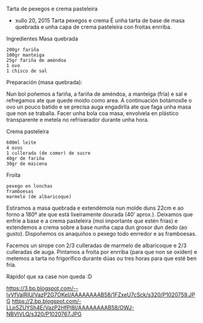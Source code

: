  Tarta de pexegos e crema pasteleira
- xullo 20, 2015
Tarta pexegos e crema
É unha tarta de base de masa quebrada e unha capa de crema pasteleira con froitas enrriba.

Ingredientes
Masa quebrada

    200gr fariña
    100gr manteiga
    25gr fariña de améndoa
    1 ovo
    1 chisco de sal


Preparación
(masa quebrada):

Nun bol poñemos a fariña, a fariña de améndoa, a manteiga (fría) e sal e refregamos ate que quede moido como area. A continuación botámoslle o ovo un pouco batido e se precisa auga engadirlla ate que faga unha masa que non se traballa. Facer unha bola coa masa, envolvela en plástico transparente e metela no refrixerador durante unha hora.

Crema pasteleira

    600ml leite
    4 ovos
    1 cullerada (de comer) de sucre
    40gr de fariña
    30gr de maicena


Froita

    pexego en lonchas
    framboesas
    marmelo (de albaricoque)


Estiramos a masa quebrada e extendémola nun molde duns 22cm e ao forno a 180º ate que está lixeiramente dourada (40’ aprox.). Deixamos que enfríe a base e a crema pasteleira (moi importante que estén frías) e extendemos a crema sobre a base nunha capa dun grosor dun dedo (ao gusto). Dispoñemos os anaquiños o pexego todo enrredor e as framboesas.

Facemos un sirope con 2/3 culleradas de marmelo de albaricoque e 2/3 culleradas de auga. Pintamos a froita por enrriba (para que non se oxiden) e metemos a tarta no frigorífico durante dúas ou tres horas para que esté ben fría.

Rápido! que xa case non queda :D

https://3.bp.blogspot.com/--lvVfValRIU/VazP2G7OKeI/AAAAAAAAB58/1FZxeU7cSck/s320/P1020759.JPG
https://2.bp.blogspot.com/-LLpSZUYSh4E/VazP2HfPI8I/AAAAAAAAB58/OWJ-NBVIVLQ/s320/P1020767.JPG
